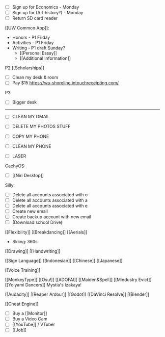 - [ ] Sign up for Economics - Monday
- [ ] Sign up for (Art history?) - Monday
- [ ] Return SD card reader

[[UW Common App]]:
- Honors - P1 Friday
- Activities - P1 Friday
- Writing - P1 draft Sunday?
	- [[Personal Essay]]
	- [[Additional Information]]

P2
[[Scholarships]]
- [ ] Clean my desk & room
- [ ] Pay $15 https://wa-shoreline.intouchreceipting.com/

P3
- [ ] Bigger desk

---
- [ ] CLEAN MY GMAIL
- [ ] DELETE MY PHOTOS STUFF
- [ ] COPY MY PHONE
- [ ] CLEAN MY PHONE

- [ ] LASER

CachyOS:
- [ ] [[Niri Desktop]]

Silly:
- [ ] Delete all accounts associated with o
- [ ] Delete all accounts associated with a
- [ ] Delete all accounts associated with e
- [ ] Create new email
- [ ] Create backup account with new email
- [ ] (Download school Drive)

[[Flexibility]]
[[Breakdancing]]
[[Aerials]] 
- Skiing: 360s

[[Drawing]]
[[Handwriting]]

[[Sign Language]]
[[Indonesian]]
[[Chinese]]
[[Japanese]]

[[Voice Training]]

[[MonkeyType]]
[[Osu!]]
[[ADOFAI]]
[[Maiden&Spell]]
[[Mindustry Evict]]
[[Yoiyami Dancers]]
Mystia's Izakaya!

[[Audacity]]
[[Reaper Ardour]]
[[Godot]]
[[DaVinci Resolve]]
[[Blender]]

[[Cheat Engine]]

- [ ] Buy a [[Monitor]]
- [ ] Buy a Video Cam
- [ ] [[YouTube]] / VTuber
- [ ] [[Job]]